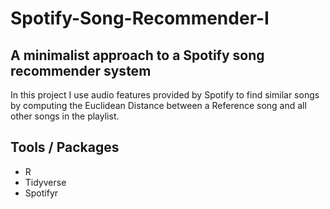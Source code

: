 # Spotify-Song-Recommender-I

## A minimalist approach to a Spotify song recommender system

In this project I use audio features provided by Spotify to find similar songs by computing the Euclidean Distance between a Reference song and all other songs in the playlist. 

## Tools / Packages
* R
* Tidyverse
* Spotifyr
